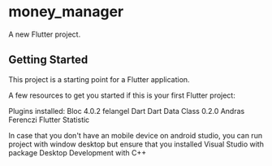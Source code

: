 # money_manager

A new Flutter project.

## Getting Started

This project is a starting point for a Flutter application.

A few resources to get you started if this is your first Flutter project:


Plugins installed:
Bloc 4.0.2 felangel
Dart 
Dart Data Class 0.2.0 Andras Ferenczi
Flutter
Statistic

In case that you don't have an mobile device on android studio, you can run project with window desktop but ensure that you installed Visual Studio with package Desktop Development with C++

